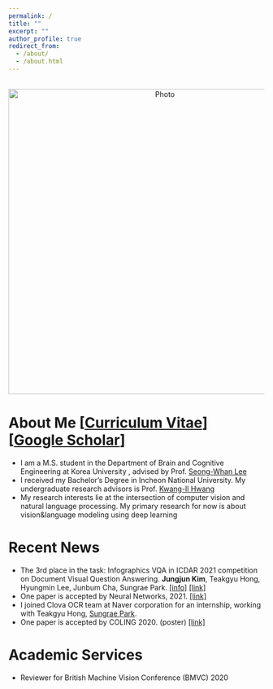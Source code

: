 ```yaml
---
permalink: /
title: ""
excerpt: ""
author_profile: true
redirect_from: 
  - /about/
  - /about.html
---
```



<p align="center">
  <img src="https://MonsKim999.github.io/images/profile2.jpg?raw=true" alt="Photo" style="width: 600px;"/> 
</p>


# About Me [[Curriculum Vitae](https://monskim999.github.io//files/CV__Jung_Jun_Kim.pdf)] [[Google Scholar](https://scholar.google.com/citations?user=LiY2qccAAAAJ&hl=ko)]
* I am a M.S. student in the Department of Brain and Cognitive Engineering at Korea University , advised by Prof. [Seong-Whan Lee](http://pr.korea.ac.kr/sub2_1.php?code=LSW)
* I received my Bachelor’s Degree in Incheon National University. My undergraduate research advisors is Prof. [Kwang-Il Hwang](https://sites.google.com/site/brightdayian/)
* My research interests lie at the intersection of computer vision and natural language processing. My primary research for now is about vision&language modeling using deep learning

# Recent News
* The 3rd place in the task: Infographics VQA in ICDAR 2021 competition on Document Visual Question Answering. **Jungjun Kim**, Teakgyu Hong, Hyungmin Lee, Junbum Cha, Sungrae Park. [[info]](https://rrc.cvc.uab.es/?ch=17&com=introduction) [[link]](https://rrc.cvc.uab.es/?ch=17&com=evaluation&task=3)
* One paper is accepted by Neural Networks, 2021. [[link]](https://monskim999.github.io//files/NN_paper.pdf)
* I joined Clova OCR team at Naver corporation for an internship, working with Teakgyu Hong, [Sungrae Park](https://scholar.google.co.kr/citations?user=bMxlLWQAAAAJ&hl=ko).
* One paper is accepted by COLING 2020. (poster) [[link]](https://www.aclweb.org/anthology/2020.coling-main.177.pdf)


# Academic Services
* Reviewer for British Machine Vision Conference (BMVC) 2020
